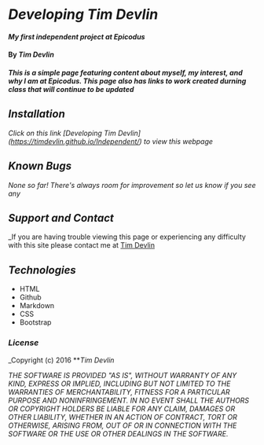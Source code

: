 # _Developing Tim Devlin_

#### _My first independent project at Epicodus_

#### By _Tim Devlin_

#### _This is a simple page featuring content about myself, my interest, and why I am at Epicodus. This page also has links to work created durning class that will continue to be updated_

## _Installation_

_Click on this link [Developing Tim Devlin] (https://timdevlin.github.io/Independent/) to view this webpage_

## _Known Bugs_

_None so far! There's always room for improvement so let us know if you see any_

## _Support and Contact_

_If you are having trouble viewing this page or experiencing any difficulty with this site please contact me at [Tim Devlin](mailto:timdevlin@gmail.com)

## _Technologies_

* HTML
* Github
* Markdown
* CSS
* Bootstrap

### _License_

_Copyright (c) 2016 **_Tim Devlin_

_THE SOFTWARE IS PROVIDED "AS IS", WITHOUT WARRANTY OF ANY KIND, EXPRESS OR IMPLIED, INCLUDING BUT NOT LIMITED TO THE WARRANTIES OF MERCHANTABILITY, FITNESS FOR A PARTICULAR PURPOSE AND NONINFRINGEMENT. IN NO EVENT SHALL THE AUTHORS OR COPYRIGHT HOLDERS BE LIABLE FOR ANY CLAIM, DAMAGES OR OTHER LIABILITY, WHETHER IN AN ACTION OF CONTRACT, TORT OR OTHERWISE, ARISING FROM, OUT OF OR IN CONNECTION WITH THE SOFTWARE OR THE USE OR OTHER DEALINGS IN THE SOFTWARE._
